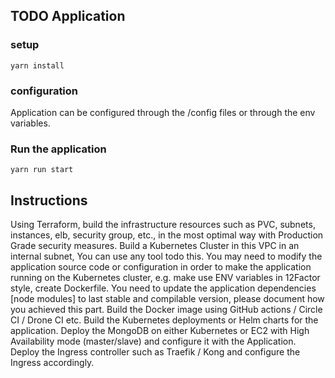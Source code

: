 ## TODO Application

### setup
```
yarn install
```

### configuration

Application can be configured through the /config files or through the env variables.

### Run the application
```
yarn run start
```

## Instructions
Using Terraform, build the infrastructure resources such as PVC, subnets, instances, elb, security group, etc., in the most optimal way with Production Grade security measures.
Build a Kubernetes Cluster in this VPC in an internal subnet, You can use any tool todo this.
You may need to modify the application source code or configuration in order to make the application running on the Kubernetes cluster, e.g. make use ENV variables in 12Factor style, create Dockerfile.
You need to update the application dependencies [node modules] to last stable and compilable version, please document how you achieved this part.
Build the Docker image using GitHub actions / Circle CI / Drone CI etc.
Build the Kubernetes deployments or Helm charts for the application.
Deploy the MongoDB on either Kubernetes or EC2 with High Availability mode (master/slave) and configure it with the Application.
Deploy the Ingress controller such as Traefik / Kong and configure the Ingress accordingly.
